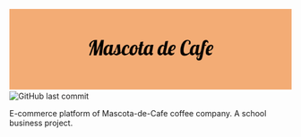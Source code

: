 [![Mascota de Cafe](./public/banners/mascotadecafe.png)](https://mascotadecafe.vercel.app/)
![GitHub last commit](https://img.shields.io/github/last-commit/ericechemane/mascotadecafe-next)

E-commerce platform of Mascota-de-Cafe coffee company. A school business project.